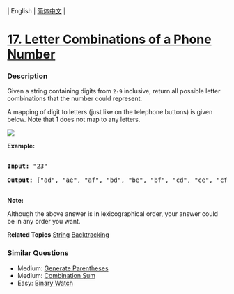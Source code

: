 | English | [简体中文](README.md) |

# [17. Letter Combinations of a Phone Number](https://leetcode-cn.com/problems/letter-combinations-of-a-phone-number)
 ### Description
<p>Given a string containing digits from <code>2-9</code> inclusive, return all possible letter combinations that the number could represent.</p>

<p>A mapping of digit to letters (just like on the telephone buttons) is given below. Note that 1 does not map to any letters.</p>

<p><img src="http://upload.wikimedia.org/wikipedia/commons/thumb/7/73/Telephone-keypad2.svg/200px-Telephone-keypad2.svg.png" /></p>

<p><strong>Example:</strong></p>

<pre>
<strong>Input: </strong>&quot;23&quot;
<strong>Output:</strong> [&quot;ad&quot;, &quot;ae&quot;, &quot;af&quot;, &quot;bd&quot;, &quot;be&quot;, &quot;bf&quot;, &quot;cd&quot;, &quot;ce&quot;, &quot;cf&quot;].
</pre>

<p><strong>Note:</strong></p>

<p>Although the above answer is in lexicographical order, your answer could be in any order you want.</p>

**Related Topics**  [String](https://leetcode-cn.com/tag/string) [Backtracking](https://leetcode-cn.com/tag/backtracking) 

### Similar Questions
 - Medium:	[Generate Parentheses](https://leetcode-cn.com/problems/generate-parentheses) 
 - Medium:	[Combination Sum](https://leetcode-cn.com/problems/combination-sum) 
 - Easy:	[Binary Watch](https://leetcode-cn.com/problems/binary-watch) 
